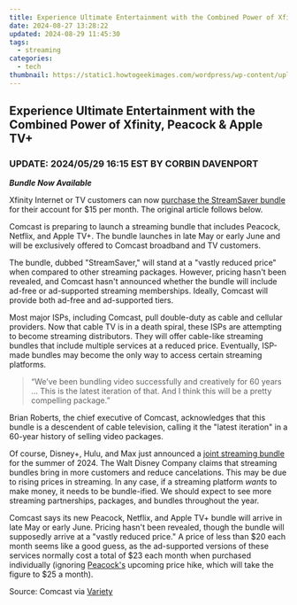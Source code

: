 ```yaml
---
title: Experience Ultimate Entertainment with the Combined Power of Xfinity, Peacock & Apple TV+
date: 2024-08-27 13:28:22
updated: 2024-08-29 11:45:30
tags:
  - streaming
categories:
  - tech
thumbnail: https://static1.howtogeekimages.com/wordpress/wp-content/uploads/2024/05/26.jpg
---
```


## Experience Ultimate Entertainment with the Combined Power of Xfinity, Peacock & Apple TV+

###  UPDATE: 2024/05/29 16:15 EST BY CORBIN DAVENPORT

**_Bundle Now Available_** 

 Xfinity Internet or TV customers can now [purchase the StreamSaver bundle](https://www.xfinity.com/learn/digital-cable-tv/streaming-services) for their account for $15 per month. The original article follows below.

 Comcast is preparing to launch a streaming bundle that includes Peacock, Netflix, and Apple TV+. The bundle launches in late May or early June and will be exclusively offered to Comcast broadband and TV customers.

 The bundle, dubbed "StreamSaver," will stand at a "vastly reduced price" when compared to other streaming packages. However, pricing hasn't been revealed, and Comcast hasn't announced whether the bundle will include ad-free or ad-supported streaming memberships. Ideally, Comcast will provide both ad-free and ad-supported tiers.

 Most major ISPs, including Comcast, pull double-duty as cable and cellular providers. Now that cable TV is in a death spiral, these ISPs are attempting to become streaming distributors. They will offer cable-like streaming bundles that include multiple services at a reduced price. Eventually, ISP-made bundles may become the only way to access certain streaming platforms.

> “We’ve been bundling video successfully and creatively for 60 years … This is the latest iteration of that. And I think this will be a pretty compelling package.”

 Brian Roberts, the chief executive of Comcast, acknowledges that this bundle is a descendent of cable television, calling it the "latest iteration" in a 60-year history of selling video packages.

 Of course, Disney+, Hulu, and Max just announced a [joint streaming bundle](https://digital-screen-recording.techidaily.com/new-2024-approved-sharex-unmasked-critical-insights-and-substitutes/) for the summer of 2024\. The Walt Disney Company claims that streaming bundles bring in more customers and reduce cancelations. This may be due to rising prices in streaming. In any case, if a streaming platform _wants_ to make money, it needs to be bundle-ified. We should expect to see more streaming partnerships, packages, and bundles throughout the year.

 Comcast says its new Peacock, Netflix, and Apple TV+ bundle will arrive in late May or early June. Pricing hasn't been revealed, though the bundle will supposedly arrive at a "vastly reduced price." A price of less than $20 each month seems like a good guess, as the ad-supported versions of these services normally cost a total of $23 each month when purchased individually (ignoring [Peacock's](https://youtube-stream.techidaily.com/new-precision-in-performance-utilizing-social-blade-for-youtube-data/) upcoming price hike, which will take the figure to $25 a month).

 Source: Comcast via [Variety](https://variety.com/2024/tv/news/peacock-netflix-apple-tv-plus-bundle-streaming-comcast-1236002375/)

<ins class="adsbygoogle"
     style="display:block"
     data-ad-format="autorelaxed"
     data-ad-client="ca-pub-7571918770474297"
     data-ad-slot="1223367746"></ins>



<ins class="adsbygoogle"
     style="display:block"
     data-ad-client="ca-pub-7571918770474297"
     data-ad-slot="8358498916"
     data-ad-format="auto"
     data-full-width-responsive="true"></ins>
